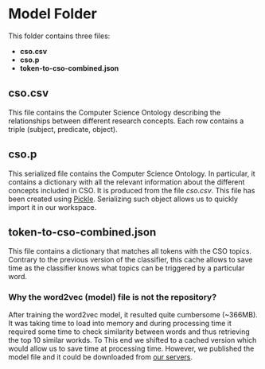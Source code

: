# Model Folder

This folder contains three files:
* **cso.csv**
* **cso.p**
* **token-to-cso-combined.json**


## cso.csv
This file contains the Computer Science Ontology describing the relationships between different research concepts. Each row contains a triple (subject, predicate, object).

## cso.p
This serialized file contains the Computer Science Ontology. In particular, it contains a dictionary with all the relevant information about the different concepts included in CSO. It is produced from the file *cso.csv*. This file has been created using [Pickle](https://docs.python.org/3/library/pickle.html). Serializing such object allows us to quickly import it in our workspace.

## token-to-cso-combined.json
This file contains a dictionary that matches all tokens with the CSO topics. Contrary to the previous version of the classifier, this cache allows to save time as the classifier knows what topics can be triggered by a particular word.

### Why the word2vec (model) file is not the repository?
After training the word2vec model, it resulted quite cumbersome (~366MB). It was taking time to load into memory and during processing time it required some time to check similarity between words and thus retrieving the top 10 similar workds. To This end we shifted to a cached version which would allow us to save time at processing time.
However, we published the model file and it could be downloaded from [our servers](https://cso.kmi.open.ac.uk/download/model.p). 
